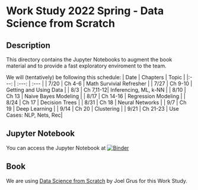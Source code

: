 Work Study 2022 Spring - Data Science from Scratch
===================================================

Description
------------
This directory contains the Jupyter Notebooks to augment the book material and to provide a fast exploratory enviroment to the team.

We will (tentatively) be following this schedule:
| Date | Chapters  | Topic                    |
|:---: |   :---:   | :---                     |
| 7/20 | Ch 4-6    | Math Survivial Refresher |
| 7/27 | Ch 9-10   | Getting and Using Data   |
| 8/3  | Ch 7,11-12| Inferencing, ML, k-NN    |
| 8/10 | Ch 13     | Naive Bayes Modeling     |
| 8/17 | Ch 14-16  | Regression Modeling      |
| 8/24 | Ch 17     | Decision Trees           |
| 8/31 | Ch 18     | Neural Networks          |
| 9/7  | Ch 19     | Deep Learning            |
| 9/14 | Ch 20     | Clustering               |
| 9/21 | Ch 21-23  | Use Cases: NLP, Nets, Rec|

Jupyter Notebook
----------------
You can access the Jupyter Notebook at [![Binder](https://mybinder.org/badge_logo.svg)](https://mybinder.org/v2/gh/bigfastdata/MLTrainingCourse/2022Spring?labpath=WSG2022Spring)

Book
-----
We are using [Data Science from Scratch](https://read.amazon.com/kp/embed?asin=B07QPC8RZX&preview=newtab&linkCode=kpe&ref_=cm_sw_r_kb_dp_QW18FP7G9SA4A12S7VQG) by Joel Grus for this Work Study. 
